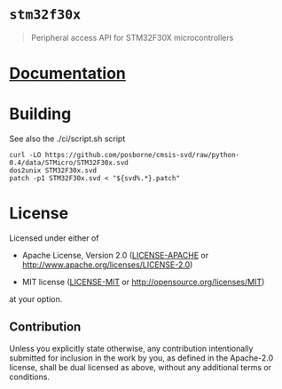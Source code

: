 # `stm32f30x`

> Peripheral access API for STM32F30X microcontrollers

# [Documentation](https://docs.rs/stm32f30x)

# Building

See also the ./ci/script.sh script
```
curl -LO https://github.com/posborne/cmsis-svd/raw/python-0.4/data/STMicro/STM32F30x.svd
dos2unix STM32F30x.svd
patch -p1 STM32F30x.svd < "${svd%.*}.patch"
```

# License

Licensed under either of

- Apache License, Version 2.0 ([LICENSE-APACHE](LICENSE-APACHE) or
  http://www.apache.org/licenses/LICENSE-2.0)

- MIT license ([LICENSE-MIT](LICENSE-MIT) or http://opensource.org/licenses/MIT)

at your option.

## Contribution

Unless you explicitly state otherwise, any contribution intentionally submitted
for inclusion in the work by you, as defined in the Apache-2.0 license, shall be
dual licensed as above, without any additional terms or conditions.
